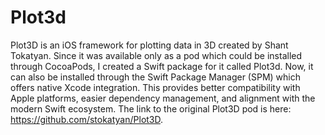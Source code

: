 # Plot3d
 Plot3D is an iOS framework for plotting data in 3D created by Shant Tokatyan. Since it was available only as a pod which could be installed through CocoaPods, I created a Swift package for it called Plot3d. Now, it can also be installed through the Swift Package Manager (SPM) which offers native Xcode integration. This provides better compatibility with Apple platforms, easier dependency management, and alignment with the modern Swift ecosystem. The link to the original Plot3D pod is here: https://github.com/stokatyan/Plot3D.
